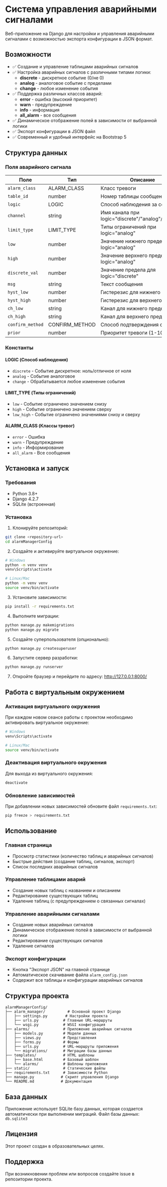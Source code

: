# Система управления аварийными сигналами

Веб-приложение на Django для настройки и управления аварийными сигналами с возможностью экспорта конфигурации в JSON формат.

## Возможности

- ✅ Создание и управление таблицами аварийных сигналов
- ✅ Настройка аварийных сигналов с различными типами логики:
  - **discrete** - дискретное событие (0/не 0)
  - **analog** - аналоговое событие с пределами
  - **change** - любое изменение события
- ✅ Поддержка различных классов аварий:
  - **error** - ошибка (высокий приоритет)
  - **warn** - предупреждение
  - **info** - информация
  - **all_alarm** - все сообщения
- ✅ Динамическое отображение полей в зависимости от выбранной логики
- ✅ Экспорт конфигурации в JSON файл
- ✅ Современный и удобный интерфейс на Bootstrap 5

## Структура данных

### Поля аварийного сигнала

| Поле | Тип | Описание |
|------|-----|----------|
| `alarm_class` | ALARM_CLASS | Класс тревоги |
| `table_id` | number | Номер таблицы сообщения |
| `logic` | LOGIC | Способ наблюдения за событием |
| `channel` | string | Имя канала при logic="discrete"/"analog"/"change" |
| `limit_type` | LIMIT_TYPE | Типы ограничений при logic="analog" |
| `low` | number | Значение нижнего предела при logic="analog" |
| `high` | number | Значение верхнего предела при logic="analog" |
| `discrete_val` | number | Значение предела для logic="discrete" |
| `msg` | string | Текст сообщения |
| `hyst_low` | number | Гистерезис для нижнего предела |
| `hyst_high` | number | Гистерезис для верхнего предела |
| `ch_low` | string | Канал для нижнего предела |
| `ch_high` | string | Канал для верхнего предела |
| `confirm_method` | CONFIRM_METHOD | Способ подтверждения события |
| `prior` | number | Приоритет тревоги (1-1000) |

### Константы

#### LOGIC (Способ наблюдения)
- `discrete` - Событие дискретное: ноль/отличное от ноля
- `analog` - Событие аналоговое
- `change` - Обрабатывается любое изменение события

#### LIMIT_TYPE (Типы ограничений)
- `low` - Событие ограничено значением снизу
- `high` - Событие ограничено значением сверху
- `low_high` - Событие ограничено значениями снизу и сверху

#### ALARM_CLASS (Классы тревог)
- `error` - Ошибка
- `warn` - Предупреждение
- `info` - Информирование
- `all_alarm` - Все сообщения

## Установка и запуск

### Требования

- Python 3.8+
- Django 4.2.7
- SQLite (встроенная)

### Установка

1. Клонируйте репозиторий:
```bash
git clone <repository-url>
cd alarmManagerConfig
```

2. Создайте и активируйте виртуальное окружение:
```bash
# Windows
python -m venv venv
venv\Scripts\activate

# Linux/Mac
python -m venv venv
source venv/bin/activate
```

3. Установите зависимости:
```bash
pip install -r requirements.txt
```

4. Выполните миграции:
```bash
python manage.py makemigrations
python manage.py migrate
```

5. Создайте суперпользователя (опционально):
```bash
python manage.py createsuperuser
```

6. Запустите сервер разработки:
```bash
python manage.py runserver
```

7. Откройте браузер и перейдите по адресу: http://127.0.0.1:8000/

## Работа с виртуальным окружением

### Активация виртуального окружения

При каждом новом сеансе работы с проектом необходимо активировать виртуальное окружение:

```bash
# Windows
venv\Scripts\activate

# Linux/Mac
source venv/bin/activate
```

### Деактивация виртуального окружения

Для выхода из виртуального окружения:

```bash
deactivate
```

### Обновление зависимостей

При добавлении новых зависимостей обновите файл `requirements.txt`:

```bash
pip freeze > requirements.txt
```

## Использование

### Главная страница
- Просмотр статистики (количество таблиц и аварийных сигналов)
- Быстрые действия (создание таблиц, сигналов, экспорт)
- Список последних аварийных сигналов

### Управление таблицами аварий
- Создание новых таблиц с названием и описанием
- Редактирование существующих таблиц
- Удаление таблиц (с предупреждением о связанных сигналах)

### Управление аварийными сигналами
- Создание новых аварийных сигналов
- Динамическое отображение полей в зависимости от выбранной логики
- Редактирование существующих сигналов
- Удаление сигналов

### Экспорт конфигурации
- Кнопка "Экспорт JSON" на главной странице
- Автоматическое скачивание файла `alarm_config.json`
- Содержит все таблицы и конфигурации аварийных сигналов

## Структура проекта

```
alarmManagerConfig/
├── alarm_manager/          # Основной проект Django
│   ├── settings.py        # Настройки проекта
│   ├── urls.py           # Главные URL-маршруты
│   └── wsgi.py           # WSGI конфигурация
├── alarms/               # Приложение аварийных сигналов
│   ├── models.py         # Модели данных
│   ├── views.py          # Представления
│   ├── forms.py          # Формы
│   ├── urls.py           # URL-маршруты приложения
│   └── migrations/       # Миграции базы данных
├── templates/            # HTML шаблоны
│   ├── base.html         # Базовый шаблон
│   └── alarms/           # Шаблоны приложения
├── static/               # Статические файлы
├── requirements.txt      # Зависимости Python
├── manage.py            # Скрипт управления Django
└── README.md            # Документация
```

## База данных

Приложение использует SQLite базу данных, которая создается автоматически при выполнении миграций. Файл базы данных: `db.sqlite3`

## Лицензия

Этот проект создан в образовательных целях.

## Поддержка

При возникновении проблем или вопросов создайте issue в репозитории проекта. 